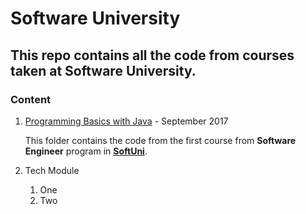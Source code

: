 # Software University

## This repo contains all the code from courses taken at Software University.

### Content

1. [Programming Basics with Java](./01-Programming-Basics-Java "Programming Basics with Java") - September 2017

    This folder contains the code from the first course from **Software Engineer** program in **[SoftUni](http://softuni.bg "Software University")**.

2. Tech Module
    1. One
    2. Two